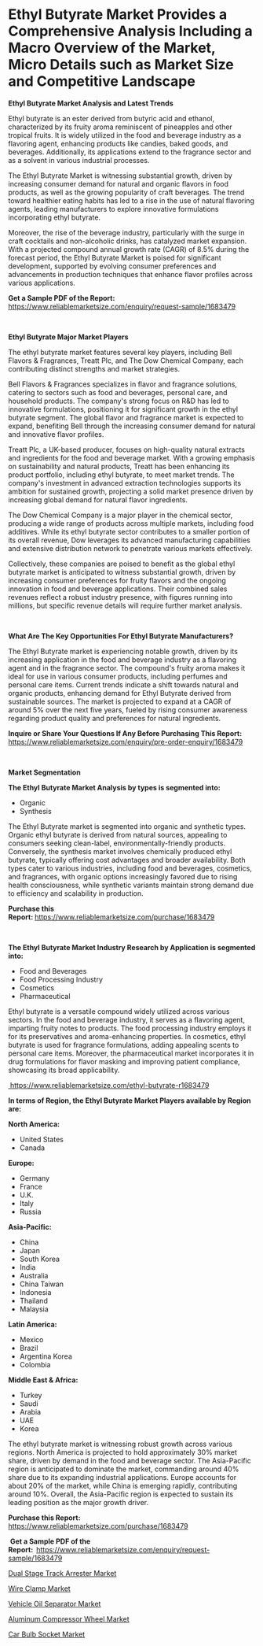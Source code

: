 <p><h1>Ethyl Butyrate Market Provides a Comprehensive Analysis Including a Macro Overview of the Market, Micro Details such as Market Size and Competitive Landscape</h1></p><p><strong>Ethyl Butyrate Market Analysis and Latest Trends</strong></p>
<p><p>Ethyl butyrate is an ester derived from butyric acid and ethanol, characterized by its fruity aroma reminiscent of pineapples and other tropical fruits. It is widely utilized in the food and beverage industry as a flavoring agent, enhancing products like candies, baked goods, and beverages. Additionally, its applications extend to the fragrance sector and as a solvent in various industrial processes.</p><p>The Ethyl Butyrate Market is witnessing substantial growth, driven by increasing consumer demand for natural and organic flavors in food products, as well as the growing popularity of craft beverages. The trend toward healthier eating habits has led to a rise in the use of natural flavoring agents, leading manufacturers to explore innovative formulations incorporating ethyl butyrate.</p><p>Moreover, the rise of the beverage industry, particularly with the surge in craft cocktails and non-alcoholic drinks, has catalyzed market expansion. With a projected compound annual growth rate (CAGR) of 8.5% during the forecast period, the Ethyl Butyrate Market is poised for significant development, supported by evolving consumer preferences and advancements in production techniques that enhance flavor profiles across various applications.</p></p>
<p><strong>Get a Sample PDF of the Report:&nbsp;</strong> <a href="https://www.reliablemarketsize.com/enquiry/request-sample/1683479?utm_campaign=1732&utm_medium=2&utm_source=Github&utm_content=ia&utm_term=15102024&utm_id=ethyl-butyrate">https://www.reliablemarketsize.com/enquiry/request-sample/1683479</a></p>
<p>&nbsp;</p>
<p><strong>Ethyl Butyrate Major Market Players</strong></p>
<p><p>The ethyl butyrate market features several key players, including Bell Flavors & Fragrances, Treatt Plc, and The Dow Chemical Company, each contributing distinct strengths and market strategies.</p><p>Bell Flavors & Fragrances specializes in flavor and fragrance solutions, catering to sectors such as food and beverages, personal care, and household products. The company's strong focus on R&D has led to innovative formulations, positioning it for significant growth in the ethyl butyrate segment. The global flavor and fragrance market is expected to expand, benefiting Bell through the increasing consumer demand for natural and innovative flavor profiles.</p><p>Treatt Plc, a UK-based producer, focuses on high-quality natural extracts and ingredients for the food and beverage market. With a growing emphasis on sustainability and natural products, Treatt has been enhancing its product portfolio, including ethyl butyrate, to meet market trends. The company's investment in advanced extraction technologies supports its ambition for sustained growth, projecting a solid market presence driven by increasing global demand for natural flavor ingredients.</p><p>The Dow Chemical Company is a major player in the chemical sector, producing a wide range of products across multiple markets, including food additives. While its ethyl butyrate sector contributes to a smaller portion of its overall revenue, Dow leverages its advanced manufacturing capabilities and extensive distribution network to penetrate various markets effectively.</p><p>Collectively, these companies are poised to benefit as the global ethyl butyrate market is anticipated to witness substantial growth, driven by increasing consumer preferences for fruity flavors and the ongoing innovation in food and beverage applications. Their combined sales revenues reflect a robust industry presence, with figures running into millions, but specific revenue details will require further market analysis.</p></p>
<p>&nbsp;</p>
<p><strong>What Are The Key Opportunities For Ethyl Butyrate Manufacturers?</strong></p>
<p><p>The Ethyl Butyrate market is experiencing notable growth, driven by its increasing application in the food and beverage industry as a flavoring agent and in the fragrance sector. The compound's fruity aroma makes it ideal for use in various consumer products, including perfumes and personal care items. Current trends indicate a shift towards natural and organic products, enhancing demand for Ethyl Butyrate derived from sustainable sources. The market is projected to expand at a CAGR of around 5% over the next five years, fueled by rising consumer awareness regarding product quality and preferences for natural ingredients.</p></p>
<p><strong>Inquire or Share Your Questions If Any Before Purchasing This Report:</strong> <a href="https://www.reliablemarketsize.com/enquiry/pre-order-enquiry/1683479?utm_campaign=1732&utm_medium=2&utm_source=Github&utm_content=ia&utm_term=15102024&utm_id=ethyl-butyrate">https://www.reliablemarketsize.com/enquiry/pre-order-enquiry/1683479</a></p>
<p>&nbsp;</p>
<p><strong>Market Segmentation</strong></p>
<p><strong>The Ethyl Butyrate Market Analysis by types is segmented into:</strong></p>
<p><ul><li>Organic</li><li>Synthesis</li></ul></p>
<p><p>The Ethyl Butyrate market is segmented into organic and synthetic types. Organic ethyl butyrate is derived from natural sources, appealing to consumers seeking clean-label, environmentally-friendly products. Conversely, the synthesis market involves chemically produced ethyl butyrate, typically offering cost advantages and broader availability. Both types cater to various industries, including food and beverages, cosmetics, and fragrances, with organic options increasingly favored due to rising health consciousness, while synthetic variants maintain strong demand due to efficiency and scalability in production.</p></p>
<p><strong>Purchase this Report:&nbsp;</strong><a href="https://www.reliablemarketsize.com/purchase/1683479?utm_campaign=1732&utm_medium=2&utm_source=Github&utm_content=ia&utm_term=15102024&utm_id=ethyl-butyrate">https://www.reliablemarketsize.com/purchase/1683479</a></p>
<p>&nbsp;</p>
<p><strong>The Ethyl Butyrate Market Industry Research by Application is segmented into:</strong></p>
<p><ul><li>Food and Beverages</li><li>Food Processing Industry</li><li>Cosmetics</li><li>Pharmaceutical</li></ul></p>
<p><p>Ethyl butyrate is a versatile compound widely utilized across various sectors. In the food and beverage industry, it serves as a flavoring agent, imparting fruity notes to products. The food processing industry employs it for its preservatives and aroma-enhancing properties. In cosmetics, ethyl butyrate is used for fragrance formulations, adding appealing scents to personal care items. Moreover, the pharmaceutical market incorporates it in drug formulations for flavor masking and improving patient compliance, showcasing its broad applicability.</p></p>
<p><a href="https://www.reliablemarketsize.com/ethyl-butyrate-r1683479?utm_campaign=1732&utm_medium=2&utm_source=Github&utm_content=ia&utm_term=15102024&utm_id=ethyl-butyrate">&nbsp;https://www.reliablemarketsize.com/ethyl-butyrate-r1683479</a></p>
<p><strong>In terms of Region, the Ethyl Butyrate Market Players available by Region are:</strong></p>
<p>
    <p> <strong> North America: </strong>
        <ul>
            <li>United States</li>
            <li>Canada</li>
        </ul>
        </p> 
    <p> <strong> Europe: </strong>
        <ul>
            <li>Germany</li>
            <li>France</li>
            <li>U.K.</li>
            <li>Italy</li>
            <li>Russia</li>
        </ul>
        </p> 
    <p> <strong> Asia-Pacific: </strong>
        <ul>
            <li>China</li>
            <li>Japan</li>
            <li>South Korea</li>
            <li>India</li>
            <li>Australia</li>
            <li>China Taiwan</li>
            <li>Indonesia</li>
            <li>Thailand</li>
            <li>Malaysia</li>
        </ul>
        </p> 
    <p> <strong> Latin America: </strong>
        <ul>
            <li>Mexico</li>
            <li>Brazil</li>
            <li>Argentina Korea</li>
            <li>Colombia</li>
        </ul>
        </p> 
    <p> <strong> Middle East & Africa: </strong>
        <ul>
            <li>Turkey</li>
            <li>Saudi</li>
            <li>Arabia</li>
            <li>UAE</li>
            <li>Korea</li>
        </ul>
    </p>
    </p>
<p><p>The ethyl butyrate market is witnessing robust growth across various regions. North America is projected to hold approximately 30% market share, driven by demand in the food and beverage sector. The Asia-Pacific region is anticipated to dominate the market, commanding around 40% share due to its expanding industrial applications. Europe accounts for about 20% of the market, while China is emerging rapidly, contributing around 10%. Overall, the Asia-Pacific region is expected to sustain its leading position as the major growth driver.</p></p>
<p><strong>Purchase this Report: </strong><a href="https://www.reliablemarketsize.com/purchase/1683479?utm_campaign=1732&utm_medium=2&utm_source=Github&utm_content=ia&utm_term=15102024&utm_id=ethyl-butyrate">https://www.reliablemarketsize.com/purchase/1683479</a></p>
<p>&nbsp;<strong>Get a Sample PDF of the Report:&nbsp;&nbsp;</strong><a href="https://www.reliablemarketsize.com/enquiry/request-sample/1683479?utm_campaign=1732&utm_medium=2&utm_source=Github&utm_content=ia&utm_term=15102024&utm_id=ethyl-butyrate">https://www.reliablemarketsize.com/enquiry/request-sample/1683479</a></p>
<p><strong></strong></p>
<p><p><a href="https://www.linkedin.com/pulse/strategic-market-insights-global-dual-stage-track-arrester-1bwyf?trk=public_post_embed_feed-article-content&utm_campaign=1732&utm_medium=2&utm_source=Github&utm_content=ia&utm_term=15102024&utm_id=ethyl-butyrate">Dual Stage Track Arrester Market</a></p><p><a href="https://www.linkedin.com/pulse/global-wire-clamp-market-focus-product-type-aluminum-alloy-clampinsulated-5knff?trk=public_post_embed_feed-article-content&utm_campaign=1732&utm_medium=2&utm_source=Github&utm_content=ia&utm_term=15102024&utm_id=ethyl-butyrate">Wire Clamp Market</a></p><p><a href="https://www.linkedin.com/pulse/vehicle-oil-separator-market-overview-regional-outlook-competitive-bka1f?trk=public_post_embed_feed-article-content&utm_campaign=1732&utm_medium=2&utm_source=Github&utm_content=ia&utm_term=15102024&utm_id=ethyl-butyrate">Vehicle Oil Separator Market</a></p><p><a href="https://www.linkedin.com/pulse/aluminum-compressor-wheel-industry-sector-new-technologies-market-3g0gf?trk=public_post_embed_feed-article-content&utm_campaign=1732&utm_medium=2&utm_source=Github&utm_content=ia&utm_term=15102024&utm_id=ethyl-butyrate">Aluminum Compressor Wheel Market</a></p><p><a href="https://www.linkedin.com/pulse/exploring-car-bulb-socket-market-dynamics-global-trends-future-peebe?utm_campaign=1732&utm_medium=2&utm_source=Github&utm_content=ia&utm_term=15102024&utm_id=ethyl-butyrate">Car Bulb Socket Market</a></p></p>